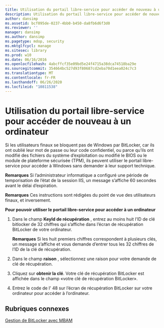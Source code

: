 ```yaml
---
title: Utilisation du portail libre-service pour accéder de nouveau à un ordinateur
description: Utilisation du portail libre-service pour accéder de nouveau à un ordinateur
author: dansimp
ms.assetid: bcf095de-0237-4bb0-b450-da8fb6d6f3d0
ms.reviewer: ''
manager: dansimp
ms.author: dansimp
ms.pagetype: mdop, security
ms.mktglfcycl: manage
ms.sitesec: library
ms.prod: w10
ms.date: 06/16/2016
ms.openlocfilehash: 4abcffcf35e09bd5e24f4715a38dca74518ba29e
ms.sourcegitcommit: 354664bc527d93f80687cd2eba70d1eea024c7c3
ms.translationtype: MT
ms.contentlocale: fr-FR
ms.lasthandoff: 06/26/2020
ms.locfileid: "10811538"
---
```

# Utilisation du portail libre-service pour accéder de nouveau à un ordinateur


Si les utilisateurs finaux se bloquent pas de Windows par BitLocker, car ils ont oublié leur mot de passe ou leur code confidentiel, ou parce qu’ils ont modifié des fichiers du système d’exploitation ou modifié le BIOS ou le module de plateforme sécurisée (TPM), ils peuvent utiliser le portail libre-service pour accéder à Windows sans demander à leur support technique.

**Remarques**  Si l’administrateur informatique a configuré une période de temporisation de l’état de la session IIS, un message s’affiche 60 secondes avant le délai d’expiration.

 

**Remarques**  Ces instructions sont rédigées du point de vue des utilisateurs finaux, et inversement.

 

**Pour pouvoir utiliser le portail libre-service pour accéder à un ordinateur**

1.  Dans le champ **KeyId de récupération** , entrez au moins huit l’ID de clé bitlocker de 32 chiffres qui s’affiche dans l’écran de récupération BitLocker de votre ordinateur.

    **Remarques**  Si les huit premiers chiffres correspondent à plusieurs clés, un message s’affiche et vous demande d’entrer tous les 32 chiffres de l’ID de la clé de récupération.

     

2.  Dans le champ **raison** , sélectionnez une raison pour votre demande de clé de récupération.

3.  Cliquez sur **obtenir la clé**. Votre clé de récupération BitLocker est affichée dans le champ «votre clé de récupération BitLocker».

4.  Entrez le code de l' 48 sur l’écran de récupération BitLocker sur votre ordinateur pour accéder à l’ordinateur.

## Rubriques connexes


[Gestion de BitLocker avec MBAM](performing-bitlocker-management-with-mbam-mbam-2.md)

 

 





